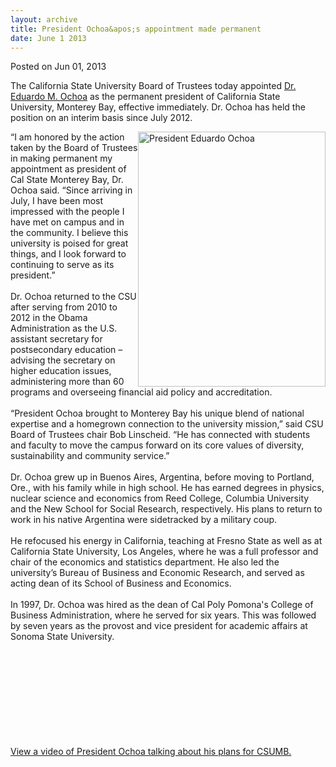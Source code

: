 ```yaml
---
layout: archive
title: President Ochoa&apos;s appointment made permanent
date: June 1 2013
---
```





<span class="date">Posted on Jun 01, 2013    </span>
<p>The California State University Board of Trustees today
appointed <a href="http://president.csumb.edu/" rel="nofollow">Dr.
Eduardo M. Ochoa</a> as the permanent president of California State
University, Monterey Bay, effective immediately. Dr. Ochoa has held
the position on an interim basis since July 2012.&#xA0;</p>
<p><img alt="President Eduardo Ochoa" src="http://news.csumb.edu/sites/default/files/65/attachments/news/images/ochoa.eduardo.jpg" style="float:right; width:300px; height:408px">&#x201C;I am honored by
the action taken by the Board of Trustees in making permanent my
appointment as president of Cal State Monterey Bay, Dr. Ochoa said.
&#x201C;Since arriving in July, I have been most impressed with the people
I have met on campus and in the community. I believe this
university is poised for great things, and I look forward to
continuing to serve as its president.&#x201D;<br>
<br>
Dr. Ochoa returned to the CSU after serving from 2010 to 2012 in
the Obama Administration as the U.S. assistant secretary for
postsecondary education &#x2013; advising the secretary on higher
education issues, administering more than 60 programs and
overseeing financial aid policy and accreditation.<br>
<br>
&#x201C;President Ochoa brought to Monterey Bay his unique blend of
national expertise and a homegrown connection to the university
mission,&#x201D; said CSU Board of Trustees chair Bob Linscheid. &#x201C;He has
connected with students and faculty to move the campus forward on
its core values of diversity, sustainability and community
service.&#x201D;<br>
<br>
Dr. Ochoa grew up in Buenos Aires, Argentina, before moving to
Portland, Ore., with his family while in high school. He has earned
degrees in physics, nuclear science and economics from Reed
College, Columbia University and the New School for Social
Research, respectively. His plans to return to work in his native
Argentina were sidetracked by a military coup.<br>
<br>
He refocused his energy in California, teaching at Fresno State as
well as at California State University, Los Angeles, where he was a
full professor and chair of the economics and statistics
department. He also led the university&#x2019;s Bureau of Business and
Economic Research, and served as acting dean of its School of
Business and Economics.<br>
<br>
In 1997, Dr. Ochoa was hired as the dean of Cal Poly Pomona&apos;s
College of Business Administration, where he served for six years.
This was followed by seven years as the provost and vice president
for academic affairs at Sonoma State University.</br></br></br></br></br></br></br></br></br></br></img></p>
<p><a href="http://link.brightcove.com/services/player/bcpid4332064001?bckey=AQ~~,AAAAAGAh49c~,VkJ0Q8OW2TSxorDKSt0_tU-L1iX-gR0H&amp;bctid=2424303648001" rel="nofollow">View a video of President Ochoa talking about his
plans for CSUMB.</a></p>






